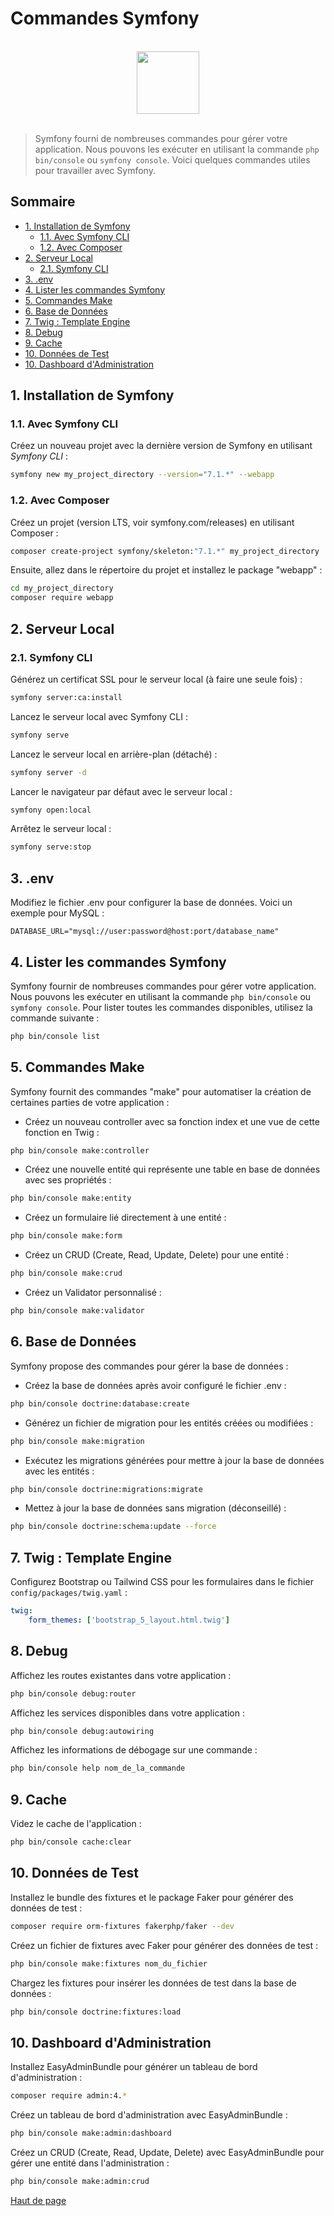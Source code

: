 # Commandes Symfony

<br>

<center>
<img src="https://symfony.com/logos/symfony_black_03.png" width="100">
</center>

<br>

> Symfony fourni de nombreuses commandes pour gérer votre application. Nous pouvons les exécuter en utilisant la commande `php bin/console` ou `symfony console`. Voici quelques commandes utiles pour travailler avec Symfony.

## Sommaire

-   [1. Installation de Symfony](#1-installation-de-symfony)
    -   [1.1. Avec Symfony CLI](#11-avec-symfony-cli)
    -   [1.2. Avec Composer](#12-avec-composer)
-   [2. Serveur Local](#2-serveur-local)
    -   [2.1. Symfony CLI](#21-symfony-cli)
-   [3. .env](#3-env)
-   [4. Lister les commandes Symfony](#4-lister-les-commandes-symfony)
-   [5. Commandes Make](#5-commandes-make)
-   [6. Base de Données](#6-base-de-données)
-   [7. Twig : Template Engine](#7-twig--template-engine)
-   [8. Debug](#8-debug)
-   [9. Cache](#9-cache)
-   [10. Données de Test](#10-données-de-test)
-   [10. Dashboard d'Administration](#10-dashboard-dadministration)

## 1. Installation de Symfony

### 1.1. Avec Symfony CLI

Créez un nouveau projet avec la dernière version de Symfony en utilisant _Symfony CLI_ :

```bash
symfony new my_project_directory --version="7.1.*" --webapp
```

### 1.2. Avec Composer

Créez un projet (version LTS, voir symfony.com/releases) en utilisant Composer :

```bash
composer create-project symfony/skeleton:"7.1.*" my_project_directory
```

Ensuite, allez dans le répertoire du projet et installez le package "webapp" :

```bash
cd my_project_directory
composer require webapp
```

## 2. Serveur Local

### 2.1. Symfony CLI

Générez un certificat SSL pour le serveur local (à faire une seule fois) :

```bash
symfony server:ca:install
```

Lancez le serveur local avec Symfony CLI :

```bash
symfony serve
```

Lancez le serveur local en arrière-plan (détaché) :

```bash
symfony server -d
```

Lancer le navigateur par défaut avec le serveur local :

```bash
symfony open:local
```

Arrêtez le serveur local :

```bash
symfony serve:stop
```

## 3. .env

Modifiez le fichier .env pour configurer la base de données. Voici un exemple pour MySQL :

```dotenv
DATABASE_URL="mysql://user:password@host:port/database_name"
```

## 4. Lister les commandes Symfony

Symfony fournir de nombreuses commandes pour gérer votre application.
Nous pouvons les exécuter en utilisant la commande `php bin/console` ou `symfony console`.
Pour lister toutes les commandes disponibles, utilisez la commande suivante :

```bash
php bin/console list
```

## 5. Commandes Make

Symfony fournit des commandes "make" pour automatiser la création de certaines parties de votre application :

-   Créez un nouveau controller avec sa fonction index et une vue de cette fonction en Twig :

```bash
php bin/console make:controller
```

-   Créez une nouvelle entité qui représente une table en base de données avec ses propriétés :

```bash
php bin/console make:entity
```

-   Créez un formulaire lié directement à une entité :

```bash
php bin/console make:form
```

-   Créez un CRUD (Create, Read, Update, Delete) pour une entité :

```bash
php bin/console make:crud
```

-   Créez un Validator personnalisé :

```bash
php bin/console make:validator
```

## 6. Base de Données

Symfony propose des commandes pour gérer la base de données :

-   Créez la base de données après avoir configuré le fichier .env :

```bash
php bin/console doctrine:database:create
```

-   Générez un fichier de migration pour les entités créées ou modifiées :

```bash
php bin/console make:migration
```

-   Exécutez les migrations générées pour mettre à jour la base de données avec les entités :

```bash
php bin/console doctrine:migrations:migrate
```

-   Mettez à jour la base de données sans migration (déconseillé) :

```bash
php bin/console doctrine:schema:update --force
```

## 7. Twig : Template Engine

Configurez Bootstrap ou Tailwind CSS pour les formulaires dans le fichier `config/packages/twig.yaml` :

```yaml
twig:
    form_themes: ['bootstrap_5_layout.html.twig']
```

## 8. Debug

Affichez les routes existantes dans votre application :

```bash
php bin/console debug:router
```

Affichez les services disponibles dans votre application :

```bash
php bin/console debug:autowiring

```

Affichez les informations de débogage sur une commande :

```bash
php bin/console help nom_de_la_commande
```

## 9. Cache

Videz le cache de l'application :

```bash
php bin/console cache:clear
```

## 10. Données de Test

Installez le bundle des fixtures et le package Faker pour générer des données de test :

```bash
composer require orm-fixtures fakerphp/faker --dev
```

Créez un fichier de fixtures avec Faker pour générer des données de test :

```bash
php bin/console make:fixtures nom_du_fichier
```

Chargez les fixtures pour insérer les données de test dans la base de données :

```bash
php bin/console doctrine:fixtures:load
```

## 10. Dashboard d'Administration

Installez EasyAdminBundle pour générer un tableau de bord d'administration :

```bash
composer require admin:4.*
```

Créez un tableau de bord d'administration avec EasyAdminBundle :

```bash
php bin/console make:admin:dashboard
```

Créez un CRUD (Create, Read, Update, Delete) avec EasyAdminBundle pour gérer une entité dans l'administration :

```bash
php bin/console make:admin:crud
```

[Haut de page](#)
